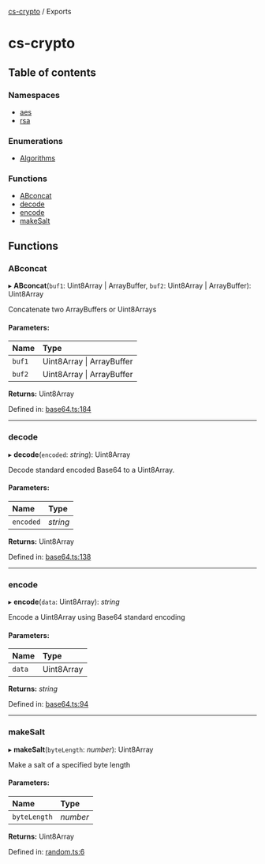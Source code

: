 [cs-crypto](README.md) / Exports

# cs-crypto

## Table of contents

### Namespaces

- [aes](modules/aes.md)
- [rsa](modules/rsa.md)

### Enumerations

- [Algorithms](enums/algorithms.md)

### Functions

- [ABconcat](modules.md#abconcat)
- [decode](modules.md#decode)
- [encode](modules.md#encode)
- [makeSalt](modules.md#makesalt)

## Functions

### ABconcat

▸ **ABconcat**(`buf1`: Uint8Array \| ArrayBuffer, `buf2`: Uint8Array \| ArrayBuffer): Uint8Array

Concatenate two ArrayBuffers or Uint8Arrays

#### Parameters:

Name | Type |
:------ | :------ |
`buf1` | Uint8Array \| ArrayBuffer |
`buf2` | Uint8Array \| ArrayBuffer |

**Returns:** Uint8Array

Defined in: [base64.ts:184](https://github.com/very-amused/CS-crypto/blob/90fe30f/src/base64.ts#L184)

___

### decode

▸ **decode**(`encoded`: *string*): Uint8Array

Decode standard encoded Base64 to a Uint8Array.

#### Parameters:

Name | Type |
:------ | :------ |
`encoded` | *string* |

**Returns:** Uint8Array

Defined in: [base64.ts:138](https://github.com/very-amused/CS-crypto/blob/90fe30f/src/base64.ts#L138)

___

### encode

▸ **encode**(`data`: Uint8Array): *string*

Encode a Uint8Array using Base64 standard encoding

#### Parameters:

Name | Type |
:------ | :------ |
`data` | Uint8Array |

**Returns:** *string*

Defined in: [base64.ts:94](https://github.com/very-amused/CS-crypto/blob/90fe30f/src/base64.ts#L94)

___

### makeSalt

▸ **makeSalt**(`byteLength`: *number*): Uint8Array

Make a salt of a specified byte length

#### Parameters:

Name | Type |
:------ | :------ |
`byteLength` | *number* |

**Returns:** Uint8Array

Defined in: [random.ts:6](https://github.com/very-amused/CS-crypto/blob/90fe30f/src/random.ts#L6)

